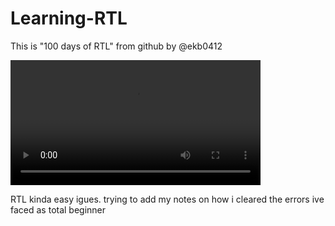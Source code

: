 # Learning-RTL
This is "100 days of RTL" from github by @ekb0412




<video src="https://github.com/user-attachments/assets/feafbc8e-f729-4476-a77f-3b36b1285e41" width="400" height= "200" controls></video>



RTL kinda easy igues. trying to add my notes on how i cleared the errors ive faced as total beginner
